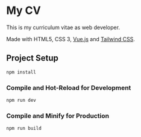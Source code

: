 # My CV

This is my curriculum vitae as web developer.

Made with HTML5, CSS 3, [Vue.js](https://vuejs.org) and [Tailwind CSS](https://tailwindcss.org).

## Project Setup

```sh
npm install
```

### Compile and Hot-Reload for Development

```sh
npm run dev
```

### Compile and Minify for Production

```sh
npm run build
```
